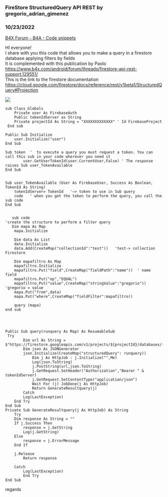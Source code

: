 ### FireStore StructuredQuery API REST by gregorio_adrian_gimenez
### 10/23/2022
[B4X Forum - B4A - Code snippets](https://www.b4x.com/android/forum/threads/143548/)

HI everyone!  
I share with you this code that allows you to make a query in a firestore database applying filters by fields  
It is complemented with this publication by Paolo <https://www.b4x.com/android/forum/threads/firestore-api-rest-support.129551/>  
This is the link to the firestore documentation <https://cloud.google.com/firestore/docs/reference/rest/v1beta1/StructuredQuery#Projection>  
  
![](https://www.b4x.com/android/forum/attachments/134851)  
  
  

```B4X
sub Class_Globals  
    Private user As FirebaseAuth  
    Public tokenIdServer as String  
    Private projectId As String = "XXXXXXXXXXXXX" ' Id FirebaseProject  
 End sub  
  
Public Sub Initialize  
    user.Initialize("user")  
End Sub  
  
Sub token  '  to execute a query you must request a token. You can call this sub in your code wherever you need it  
        user.GetUserTokenId(user.CurrentUser,False) ' The response raises Sub user_TokenAvailable  
End Sub  
  
  
Sub user_TokenAvailable (User As FirebaseUser, Success As Boolean, TokenId As String)  
    tokenIdServer= TokenId   '–> token to use in Sub query  
    code   ' when you get the token to perform the query, you call the sub code  
End Sub  
  
  
   sub code  
'create the structure to perform a filter query  
   Dim mapa As Map  
    mapa.Initialize  
   
    Dim data As List  
    data.Initialize  
    data.Add(CreateMap("collectionId":"test"))   'test-> collection Firestore  
   
    Dim mapafiltro As Map  
    mapafiltro.Initialize  
    mapafiltro.Put("field",CreateMap("fieldPath":"name"))  ' name field  
    mapafiltro.Put("op","EQUAL")  
    mapafiltro.Put("value",CreateMap("stringValue":"gregorio"))   'gregorio = value  
    mapa.Put("from",data)  
    mapa.Put("where",CreateMap("fieldFilter":mapafiltro))  
   
    query (mapa)  
end sub  
   
  
  
  
Public Sub query(runquery As Map) As ResumableSub  
 Try  
        Dim url As String = $"https://firestore.googleapis.com/v1/projects/${projectId}/databases/(default)/documents:runQuery"$  
        Dim json As JSONGenerator  
        json.Initialize(CreateMap("structuredQuery": runquery))  
            Dim j As HttpJob : j.Initialize("",Me)  
            Log(json.ToString)  
            j.PostString(url,json.ToString)  
            j.GetRequest.SetHeader("Authorization","Bearer " & tokenIdServer)  
            j.GetRequest.SetContentType("application/json")    
            Wait For (j) JobDone(j As HttpJob)  
            Return GenerateResultquery(j)  
        Catch  
        Log(LastException)  
    End Try  
End Sub  
Private Sub GenerateResultquery(j As HttpJob) As String  
    Try  
    Dim response As String = ""  
    If j.Success Then  
        response = j.GetString  
        Log(j.GetString)  
    Else  
        response = j.ErrorMessage  
    End If  
   
    j.Release  
        Return response  
  
    Catch  
        Log(LastException)  
        End Try  
End Sub
```

  
  
  
  
regards
